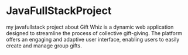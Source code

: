 # JavaFullStackProject
my javafullstack project about Gift Whiz is a dynamic web application designed to streamline the process of collective gift-giving. The platform offers an engaging and adaptive user interface, enabling users to easily create and manage group gifts. 
